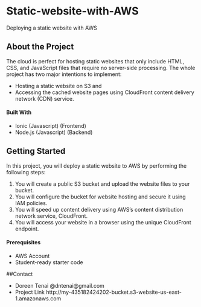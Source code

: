 # Static-website-with-AWS
Deploying a static website with AWS
## About the Project
The cloud is perfect for hosting static websites that only include HTML, CSS, and JavaScript files that require no server-side processing.
The whole project has two major intentions to implement:
<ul> 
 <li>
 Hosting a static website on S3 and </li>
 <li>Accessing the cached website pages using CloudFront content delivery network (CDN) service.
   </li> </ul>
   
   #### Built With
   <ul>
  <li>Ionic (Javascript) (Frontend)</li>
  <li> Node.js (Javascript) (Backend)</li></ul>
  
  <!-- GETTING STARTED -->
## Getting Started
In this project, you will deploy a static website to AWS by performing the following steps:
<ol>
  <li>You will create a public S3 bucket and upload the website files to your bucket.</li>
  <li>You will configure the bucket for website hosting and secure it using IAM policies.</li>
<li>You will speed up content delivery using AWS’s content distribution network service, CloudFront.</li>
  <li>You will access your website in a browser using the unique CloudFront endpoint.</li> </ol>
  
#### Prerequisites
 <ul>
   <li>AWS Account</li>
  <li>Student-ready starter code </li> </ul>
##Contact
<ul> <li>
Doreen Tenai @dntenai@gmail.com</li>
<li>Project Link http://my-435182424202-bucket.s3-website-us-east-1.amazonaws.com</li>
